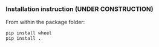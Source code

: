 ### Installation instruction (UNDER CONSTRUCTION)

From within the package folder:
```
pip install wheel
pip install .
```

